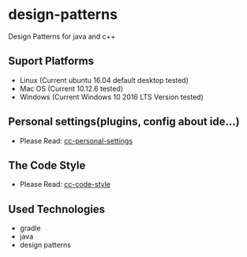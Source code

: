 # design-patterns
Design Patterns for java and c++

## Suport Platforms
- Linux (Current ubuntu 16.04 default desktop tested)
- Mac OS (Current 10.12.6 tested)
- Windows (Current Windows 10 2016 LTS Version tested)

## Personal settings(plugins, config about ide...)
- Please Read: [cc-personal-settings](https://github.com/cc-libraries/cc-personal-settings)

## The Code Style
- Please Read: [cc-code-style](https://github.com/hello-chenchen/cc-code-style)

## Used Technologies
- gradle
- java
- design patterns
